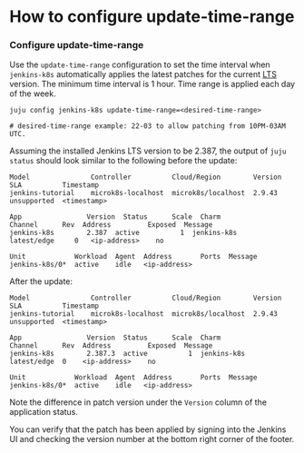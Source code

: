 # How to configure update-time-range

### Configure update-time-range

Use the `update-time-range` configuration to set the time interval when `jenkins-k8s` automatically
applies the latest patches for the current [LTS](https://www.jenkins.io/download/lts/) version.
The minimum time interval is 1 hour. Time range is applied each day of the week.

```
juju config jenkins-k8s update-time-range=<desired-time-range>

# desired-time-range example: 22-03 to allow patching from 10PM-03AM UTC.
```

Assuming the installed Jenkins LTS version to be 2.387, the output of `juju status` should look
similar to the following before the update:

```
Model               Controller          Cloud/Region        Version  SLA          Timestamp
jenkins-tutorial    microk8s-localhost  microk8s/localhost  2.9.43   unsupported  <timestamp>

App                Version  Status      Scale  Charm              Channel      Rev  Address         Exposed  Message
jenkins-k8s        2.387  active          1  jenkins-k8s        latest/edge     0   <ip-address>    no

Unit            Workload  Agent  Address       Ports  Message
jenkins-k8s/0*  active    idle   <ip-address>
```

After the update:

```
Model               Controller          Cloud/Region        Version  SLA          Timestamp
jenkins-tutorial    microk8s-localhost  microk8s/localhost  2.9.43   unsupported  <timestamp>

App                Version  Status      Scale  Charm              Channel      Rev  Address         Exposed  Message
jenkins-k8s        2.387.3  active          1  jenkins-k8s        latest/edge  0    <ip-address>    no

Unit            Workload  Agent  Address       Ports  Message
jenkins-k8s/0*  active    idle   <ip-address>
```

Note the difference in patch version under the `Version` column of the application status.

You can verify that the patch has been applied by signing into the Jenkins UI and checking the
version number at the bottom right corner of the footer.
